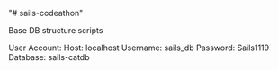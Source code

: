 "# sails-codeathon"

Base DB structure scripts

User Account:
Host: localhost
Username: sails_db
Password: Sails1119
Database: sails-catdb
